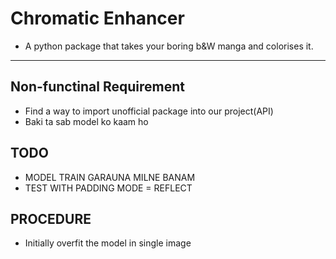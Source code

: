 # Chromatic Enhancer
- A python package that takes your boring b&W manga and colorises it.
---
## Non-functinal Requirement
- Find a way to import unofficial package into our project(API)
- Baki ta sab model ko kaam ho

## TODO
- MODEL TRAIN GARAUNA MILNE BANAM
- TEST WITH PADDING MODE = REFLECT

## PROCEDURE
- Initially overfit the model in single image
